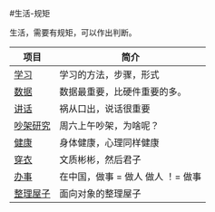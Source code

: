 #生活-规矩

生活，需要有规矩，可以作出判断。

项目 | 简介
---- | ----
[学习]() | 学习的方法，步骤，形式
[数据]() | 数据最重要，比硬件重要的多。
[讲话](https://github.com/b9zhengaoxing/MyLife/tree/master/Speak) | 祸从口出，说话很重要
[吵架研究]() | 周六上午吵架，为啥呢？
[健康]() | 身体健康，心理同样健康
[穿衣]() | 文质彬彬，然后君子
[办事]() | 在中国，做事 = 做人  做人 ！= 做事
[整理屋子]() | 面向对象的整理屋子
